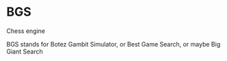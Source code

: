 # BGS
Chess engine

BGS stands for Botez Gambit Simulator, or Best Game Search, or maybe Big Giant Search
